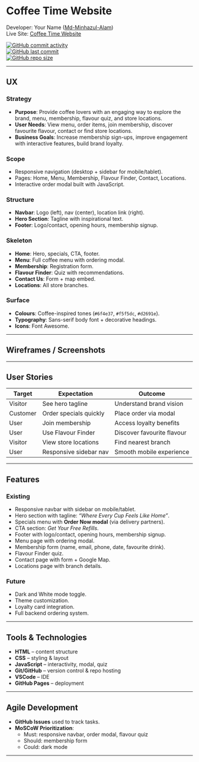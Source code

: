 # Coffee Time Website

Developer: Your Name ([Md-Minhazul-Alam](https://github.com/Md-Minhazul-Alam))  
Live Site: [Coffee Time Website](https://md-minhazul-alam.github.io/Second-Project)

[![GitHub commit activity](https://img.shields.io/github/commit-activity/t/Md-Minhazul-Alam/Second-Project)](https://github.com/Md-Minhazul-Alam/Second-Project/commits/main)  
[![GitHub last commit](https://img.shields.io/github/last-commit/Md-Minhazul-Alam/Second-Project)](https://github.com/Md-Minhazul-Alam/Second-Project/commits/main)  
[![GitHub repo size](https://img.shields.io/github/repo-size/Md-Minhazul-Alam/Second-Project)](https://github.com/Md-Minhazul-Alam/Second-Project)

---

## UX

### Strategy
- **Purpose**: Provide coffee lovers with an engaging way to explore the brand, menu, membership, flavour quiz, and store locations.  
- **User Needs**: View menu, order items, join membership, discover favourite flavour, contact or find store locations.  
- **Business Goals**: Increase membership sign-ups, improve engagement with interactive features, build brand loyalty.

### Scope
- Responsive navigation (desktop + sidebar for mobile/tablet).  
- Pages: Home, Menu, Membership, Flavour Finder, Contact, Locations.  
- Interactive order modal built with JavaScript.  

### Structure
- **Navbar**: Logo (left), nav (center), location link (right).  
- **Hero Section**: Tagline with inspirational text.  
- **Footer**: Logo/contact, opening hours, membership signup.  

### Skeleton
- **Home**: Hero, specials, CTA, footer.  
- **Menu**: Full coffee menu with ordering modal.  
- **Membership**: Registration form.  
- **Flavour Finder**: Quiz with recommendations.  
- **Contact Us**: Form + map embed.  
- **Locations**: All store branches.  

### Surface
- **Colours**: Coffee-inspired tones (`#6f4e37`, `#f5f5dc`, `#d2691e`).  
- **Typography**: Sans-serif body font + decorative headings.  
- **Icons**: Font Awesome.  

---

## Wireframes / Screenshots


---

## User Stories
| Target | Expectation | Outcome |
| --- | --- | --- |
| Visitor | See hero tagline | Understand brand vision |
| Customer | Order specials quickly | Place order via modal |
| User | Join membership | Access loyalty benefits |
| User | Use Flavour Finder | Discover favourite flavour |
| Visitor | View store locations | Find nearest branch |
| User | Responsive sidebar nav | Smooth mobile experience |

---

## Features

### Existing
- Responsive navbar with sidebar on mobile/tablet.  
- Hero section with tagline: *“Where Every Cup Feels Like Home”*.  
- Specials menu with **Order Now modal** (via delivery partners).  
- CTA section: *Get Your Free Refills*.  
- Footer with logo/contact, opening hours, membership signup.  
- Menu page with ordering modal.  
- Membership form (name, email, phone, date, favourite drink).  
- Flavour Finder quiz.  
- Contact page with form + Google Map.  
- Locations page with branch details.  

### Future
- Dark and White mode toggle.  
- Theme customization.  
- Loyalty card integration.  
- Full backend ordering system.  

---

## Tools & Technologies
- **HTML** – content structure  
- **CSS** – styling & layout  
- **JavaScript** – interactivity, modal, quiz  
- **Git/GitHub** – version control & repo hosting  
- **VSCode** – IDE  
- **GitHub Pages** – deployment  

---

## Agile Development
- **GitHub Issues** used to track tasks.  
- **MoSCoW Prioritization**:  
  - Must: responsive navbar, order modal, flavour quiz  
  - Should: membership form  
  - Could: dark mode  

---
